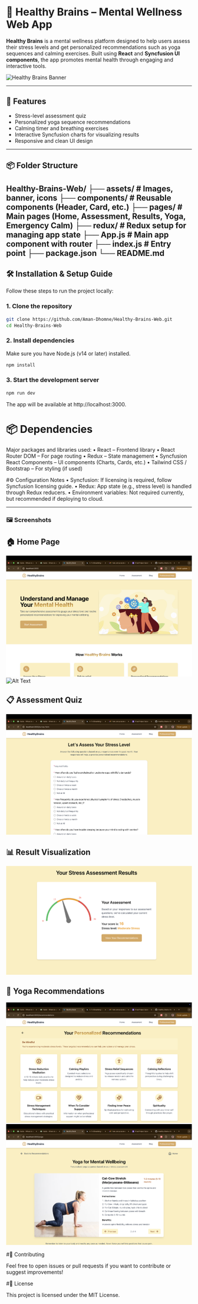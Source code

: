 # 🧠 Healthy Brains – Mental Wellness Web App

**Healthy Brains** is a mental wellness platform designed to help users assess their stress levels and get personalized recommendations such as yoga sequences and calming exercises. Built using **React** and **Syncfusion UI components**, the app promotes mental health through engaging and interactive tools.

![Healthy Brains Banner](./assets/banner.png)

---

## 🚀 Features

- Stress-level assessment quiz
- Personalized yoga sequence recommendations
- Calming timer and breathing exercises
- Interactive Syncfusion charts for visualizing results
- Responsive and clean UI design

---

## 📦 Folder Structure
Healthy-Brains-Web/
├── assets/             # Images, banner, icons
├── components/         # Reusable components (Header, Card, etc.)
├── pages/              # Main pages (Home, Assessment, Results, Yoga, Emergency Calm)
├── redux/              # Redux setup for managing app state
├── App.js              # Main app component with router
├── index.js            # Entry point
├── package.json
└── README.md
---

## 🛠️ Installation & Setup Guide

Follow these steps to run the project locally:

### 1. Clone the repository

```bash
git clone https://github.com/Aman-Dhomne/Healthy-Brains-Web.git
cd Healthy-Brains-Web
```

### 2. Install dependencies

Make sure you have Node.js (v14 or later) installed.

```bash
npm install
```

### 3. Start the development server
```bash
npm run dev
```
The app will be available at http://localhost:3000.

# 📦 Dependencies

Major packages and libraries used:
	•	React – Frontend library
	•	React Router DOM – For page routing
	•	Redux – State management
	•	Syncfusion React Components – UI components (Charts, Cards, etc.)
	•	Tailwind CSS / Bootstrap – For styling (if used)

 #⚙️ Configuration Notes
	•	Syncfusion: If licensing is required, follow Syncfusion licensing guide.
	•	Redux: App state (e.g., stress level) is handled through Redux reducers.
	•	Environment variables: Not required currently, but recommended if deploying to cloud.
 
 ---

### 🖼️ Screenshots
## 🏠 Home Page
![Alt Text](./src/assets/screenshots/homepage1.png)
![Alt Text](.src/assets/screenshots/homepage2.png)
## 📋 Assessment Quiz
![Alt Text](./src/assets/screenshots/assesment.png)
## 📊 Result Visualization
![Alt Text](./src/assets/screenshots/display.png)
## 🧘 Yoga Recommendations
![Alt Text](./src/assets/screenshots/recommendations.png)
![Alt Text](./src/assets/screenshots/yoga.png)



#🤝 Contributing

Feel free to open issues or pull requests if you want to contribute or suggest improvements!

#📄 License

This project is licensed under the MIT License.
